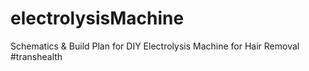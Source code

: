 # electrolysisMachine
 Schematics & Build Plan for DIY Electrolysis Machine for Hair Removal #transhealth
